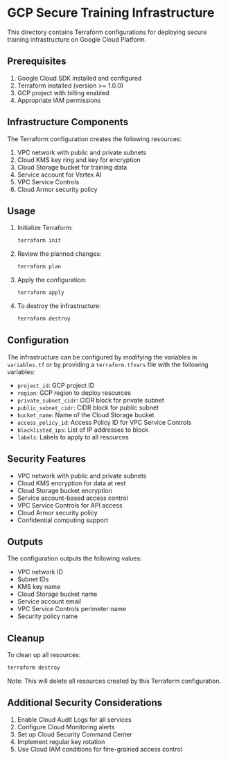 # GCP Secure Training Infrastructure

This directory contains Terraform configurations for deploying secure training infrastructure on Google Cloud Platform.

## Prerequisites

1. Google Cloud SDK installed and configured
2. Terraform installed (version >= 1.0.0)
3. GCP project with billing enabled
4. Appropriate IAM permissions

## Infrastructure Components

The Terraform configuration creates the following resources:

1. VPC network with public and private subnets
2. Cloud KMS key ring and key for encryption
3. Cloud Storage bucket for training data
4. Service account for Vertex AI
5. VPC Service Controls
6. Cloud Armor security policy

## Usage

1. Initialize Terraform:
   ```bash
   terraform init
   ```

2. Review the planned changes:
   ```bash
   terraform plan
   ```

3. Apply the configuration:
   ```bash
   terraform apply
   ```

4. To destroy the infrastructure:
   ```bash
   terraform destroy
   ```

## Configuration

The infrastructure can be configured by modifying the variables in `variables.tf` or by providing a `terraform.tfvars` file with the following variables:

- `project_id`: GCP project ID
- `region`: GCP region to deploy resources
- `private_subnet_cidr`: CIDR block for private subnet
- `public_subnet_cidr`: CIDR block for public subnet
- `bucket_name`: Name of the Cloud Storage bucket
- `access_policy_id`: Access Policy ID for VPC Service Controls
- `blacklisted_ips`: List of IP addresses to block
- `labels`: Labels to apply to all resources

## Security Features

- VPC network with public and private subnets
- Cloud KMS encryption for data at rest
- Cloud Storage bucket encryption
- Service account-based access control
- VPC Service Controls for API access
- Cloud Armor security policy
- Confidential computing support

## Outputs

The configuration outputs the following values:

- VPC network ID
- Subnet IDs
- KMS key name
- Cloud Storage bucket name
- Service account email
- VPC Service Controls perimeter name
- Security policy name

## Cleanup

To clean up all resources:
```bash
terraform destroy
```

Note: This will delete all resources created by this Terraform configuration.

## Additional Security Considerations

1. Enable Cloud Audit Logs for all services
2. Configure Cloud Monitoring alerts
3. Set up Cloud Security Command Center
4. Implement regular key rotation
5. Use Cloud IAM conditions for fine-grained access control 